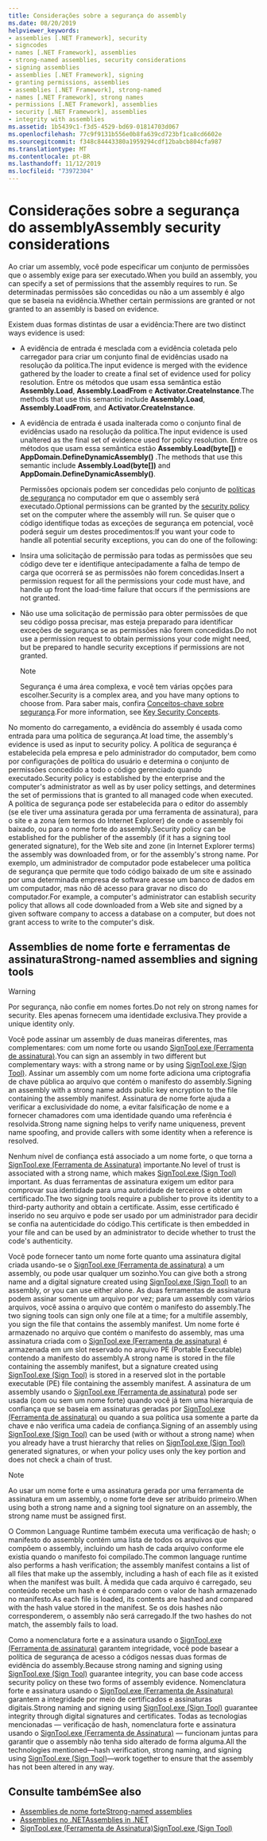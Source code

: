 ```yaml
---
title: Considerações sobre a segurança do assembly
ms.date: 08/20/2019
helpviewer_keywords:
- assemblies [.NET Framework], security
- signcodes
- names [.NET Framework], assemblies
- strong-named assemblies, security considerations
- signing assemblies
- assemblies [.NET Framework], signing
- granting permissions, assemblies
- assemblies [.NET Framework], strong-named
- names [.NET Framework], strong names
- permissions [.NET Framework], assemblies
- security [.NET Framework], assemblies
- integrity with assemblies
ms.assetid: 1b5439c1-f3d5-4529-bd69-01814703d067
ms.openlocfilehash: 77c9f9131b556e0b8fa639cd723bf1ca8cd6602e
ms.sourcegitcommit: f348c84443380a1959294cdf12babcb804cfa987
ms.translationtype: MT
ms.contentlocale: pt-BR
ms.lasthandoff: 11/12/2019
ms.locfileid: "73972304"
---
```

# <a name="assembly-security-considerations"></a><span data-ttu-id="44a02-102">Considerações sobre a segurança do assembly</span><span class="sxs-lookup"><span data-stu-id="44a02-102">Assembly security considerations</span></span>
<span data-ttu-id="44a02-103">Ao criar um assembly, você pode especificar um conjunto de permissões que o assembly exige para ser executado.</span><span class="sxs-lookup"><span data-stu-id="44a02-103">When you build an assembly, you can specify a set of permissions that the assembly requires to run.</span></span> <span data-ttu-id="44a02-104">Se determinadas permissões são concedidas ou não a um assembly é algo que se baseia na evidência.</span><span class="sxs-lookup"><span data-stu-id="44a02-104">Whether certain permissions are granted or not granted to an assembly is based on evidence.</span></span>  
  
 <span data-ttu-id="44a02-105">Existem duas formas distintas de usar a evidência:</span><span class="sxs-lookup"><span data-stu-id="44a02-105">There are two distinct ways evidence is used:</span></span>  
  
- <span data-ttu-id="44a02-106">A evidência de entrada é mesclada com a evidência coletada pelo carregador para criar um conjunto final de evidências usado na resolução da política.</span><span class="sxs-lookup"><span data-stu-id="44a02-106">The input evidence is merged with the evidence gathered by the loader to create a final set of evidence used for policy resolution.</span></span> <span data-ttu-id="44a02-107">Entre os métodos que usam essa semântica estão **Assembly.Load**, **Assembly.LoadFrom** e **Activator.CreateInstance**.</span><span class="sxs-lookup"><span data-stu-id="44a02-107">The methods that use this semantic include **Assembly.Load**, **Assembly.LoadFrom**, and **Activator.CreateInstance**.</span></span>  
  
- <span data-ttu-id="44a02-108">A evidência de entrada é usada inalterada como o conjunto final de evidências usado na resolução da política.</span><span class="sxs-lookup"><span data-stu-id="44a02-108">The input evidence is used unaltered as the final set of evidence used for policy resolution.</span></span> <span data-ttu-id="44a02-109">Entre os métodos que usam essa semântica estão **Assembly.Load(byte[])** e **AppDomain.DefineDynamicAssembly()** .</span><span class="sxs-lookup"><span data-stu-id="44a02-109">The methods that use this semantic include **Assembly.Load(byte[])** and **AppDomain.DefineDynamicAssembly()**.</span></span>  
  
  <span data-ttu-id="44a02-110">Permissões opcionais podem ser concedidas pelo conjunto de [políticas de segurança](../../framework/misc/code-access-security-basics.md) no computador em que o assembly será executado.</span><span class="sxs-lookup"><span data-stu-id="44a02-110">Optional permissions can be granted by the [security policy](../../framework/misc/code-access-security-basics.md) set on the computer where the assembly will run.</span></span> <span data-ttu-id="44a02-111">Se quiser que o código identifique todas as exceções de segurança em potencial, você poderá seguir um destes procedimentos:</span><span class="sxs-lookup"><span data-stu-id="44a02-111">If you want your code to handle all potential security exceptions, you can do one of the following:</span></span>  
  
- <span data-ttu-id="44a02-112">Insira uma solicitação de permissão para todas as permissões que seu código deve ter e identifique antecipadamente a falha de tempo de carga que ocorrerá se as permissões não forem concedidas.</span><span class="sxs-lookup"><span data-stu-id="44a02-112">Insert a permission request for all the permissions your code must have, and handle up front the load-time failure that occurs if the permissions are not granted.</span></span>  
  
- <span data-ttu-id="44a02-113">Não use uma solicitação de permissão para obter permissões de que seu código possa precisar, mas esteja preparado para identificar exceções de segurança se as permissões não forem concedidas.</span><span class="sxs-lookup"><span data-stu-id="44a02-113">Do not use a permission request to obtain permissions your code might need, but be prepared to handle security exceptions if permissions are not granted.</span></span>  
  
  > [!NOTE]
  > <span data-ttu-id="44a02-114">Segurança é uma área complexa, e você tem várias opções para escolher.</span><span class="sxs-lookup"><span data-stu-id="44a02-114">Security is a complex area, and you have many options to choose from.</span></span> <span data-ttu-id="44a02-115">Para saber mais, confira [Conceitos-chave sobre segurança](../../standard/security/key-security-concepts.md).</span><span class="sxs-lookup"><span data-stu-id="44a02-115">For more information, see [Key Security Concepts](../../standard/security/key-security-concepts.md).</span></span>  
  
 <span data-ttu-id="44a02-116">No momento do carregamento, a evidência do assembly é usada como entrada para uma política de segurança.</span><span class="sxs-lookup"><span data-stu-id="44a02-116">At load time, the assembly's evidence is used as input to security policy.</span></span> <span data-ttu-id="44a02-117">A política de segurança é estabelecida pela empresa e pelo administrador do computador, bem como por configurações de política do usuário e determina o conjunto de permissões concedido a todo o código gerenciado quando executado.</span><span class="sxs-lookup"><span data-stu-id="44a02-117">Security policy is established by the enterprise and the computer's administrator as well as by user policy settings, and determines the set of permissions that is granted to all managed code when executed.</span></span> <span data-ttu-id="44a02-118">A política de segurança pode ser estabelecida para o editor do assembly (se ele tiver uma assinatura gerada por uma ferramenta de assinatura), para o site e a zona (em termos do Internet Explorer) de onde o assembly foi baixado, ou para o nome forte do assembly.</span><span class="sxs-lookup"><span data-stu-id="44a02-118">Security policy can be established for the publisher of the assembly (if it has a signing tool generated signature), for the Web site and zone (in Internet Explorer terms) the assembly was downloaded from, or for the assembly's strong name.</span></span> <span data-ttu-id="44a02-119">Por exemplo, um administrador de computador pode estabelecer uma política de segurança que permite que todo código baixado de um site e assinado por uma determinada empresa de software acesse um banco de dados em um computador, mas não dê acesso para gravar no disco do computador.</span><span class="sxs-lookup"><span data-stu-id="44a02-119">For example, a computer's administrator can establish security policy that allows all code downloaded from a Web site and signed by a given software company to access a database on a computer, but does not grant access to write to the computer's disk.</span></span>  
  
## <a name="strong-named-assemblies-and-signing-tools"></a><span data-ttu-id="44a02-120">Assemblies de nome forte e ferramentas de assinatura</span><span class="sxs-lookup"><span data-stu-id="44a02-120">Strong-named assemblies and signing tools</span></span>  

 > [!WARNING]
 > <span data-ttu-id="44a02-121">Por segurança, não confie em nomes fortes.</span><span class="sxs-lookup"><span data-stu-id="44a02-121">Do not rely on strong names for security.</span></span> <span data-ttu-id="44a02-122">Eles apenas fornecem uma identidade exclusiva.</span><span class="sxs-lookup"><span data-stu-id="44a02-122">They provide a unique identity only.</span></span>

 <span data-ttu-id="44a02-123">Você pode assinar um assembly de duas maneiras diferentes, mas complementares: com um nome forte ou usando [SignTool.exe (Ferramenta de assinatura)](../../framework/tools/signtool-exe.md).</span><span class="sxs-lookup"><span data-stu-id="44a02-123">You can sign an assembly in two different but complementary ways: with a strong name or by using  [SignTool.exe (Sign Tool)](../../framework/tools/signtool-exe.md).</span></span> <span data-ttu-id="44a02-124">Assinar um assembly com um nome forte adiciona uma criptografia de chave pública ao arquivo que contém o manifesto do assembly.</span><span class="sxs-lookup"><span data-stu-id="44a02-124">Signing an assembly with a strong name adds public key encryption to the file containing the assembly manifest.</span></span> <span data-ttu-id="44a02-125">Assinatura de nome forte ajuda a verificar a exclusividade do nome, a evitar falsificação de nome e a fornecer chamadores com uma identidade quando uma referência é resolvida.</span><span class="sxs-lookup"><span data-stu-id="44a02-125">Strong name signing helps to verify name uniqueness, prevent name spoofing, and provide callers with some identity when a reference is resolved.</span></span>  
  
 <span data-ttu-id="44a02-126">Nenhum nível de confiança está associado a um nome forte, o que torna a [SignTool.exe (Ferramenta de Assinatura)](../../framework/tools/signtool-exe.md) importante.</span><span class="sxs-lookup"><span data-stu-id="44a02-126">No level of trust is associated with a strong name, which makes [SignTool.exe (Sign Tool)](../../framework/tools/signtool-exe.md) important.</span></span> <span data-ttu-id="44a02-127">As duas ferramentas de assinatura exigem um editor para comprovar sua identidade para uma autoridade de terceiros e obter um certificado.</span><span class="sxs-lookup"><span data-stu-id="44a02-127">The two signing tools require a publisher to prove its identity to a third-party authority and obtain a certificate.</span></span> <span data-ttu-id="44a02-128">Assim, esse certificado é inserido no seu arquivo e pode ser usado por um administrador para decidir se confia na autenticidade do código.</span><span class="sxs-lookup"><span data-stu-id="44a02-128">This certificate is then embedded in your file and can be used by an administrator to decide whether to trust the code's authenticity.</span></span>  
  
 <span data-ttu-id="44a02-129">Você pode fornecer tanto um nome forte quanto uma assinatura digital criada usando-se o [SignTool.exe (Ferramenta de assinatura)](../../framework/tools/signtool-exe.md) a um assembly, ou pode usar qualquer um sozinho.</span><span class="sxs-lookup"><span data-stu-id="44a02-129">You can give both a strong name and a digital signature created using [SignTool.exe (Sign Tool)](../../framework/tools/signtool-exe.md) to an assembly, or you can use either alone.</span></span> <span data-ttu-id="44a02-130">As duas ferramentas de assinatura podem assinar somente um arquivo por vez; para um assembly com vários arquivos, você assina o arquivo que contém o manifesto do assembly.</span><span class="sxs-lookup"><span data-stu-id="44a02-130">The two signing tools can sign only one file at a time; for a multifile assembly, you sign the file that contains the assembly manifest.</span></span> <span data-ttu-id="44a02-131">Um nome forte é armazenado no arquivo que contém o manifesto do assembly, mas uma assinatura criada com o [SignTool.exe (Ferramenta de assinatura)](../../framework/tools/signtool-exe.md) é armazenada em um slot reservado no arquivo PE (Portable Executable) contendo a manifesto do assembly.</span><span class="sxs-lookup"><span data-stu-id="44a02-131">A strong name is stored in the file containing the assembly manifest, but a signature created using [SignTool.exe (Sign Tool)](../../framework/tools/signtool-exe.md) is stored in a reserved slot in the portable executable (PE) file containing the assembly manifest.</span></span> <span data-ttu-id="44a02-132">A assinatura de um assembly usando o [SignTool.exe (Ferramenta de assinatura)](../../framework/tools/signtool-exe.md) pode ser usada (com ou sem um nome forte) quando você já tem uma hierarquia de confiança que se baseia em assinaturas geradas por [SignTool.exe (Ferramenta de assinatura)](../../framework/tools/signtool-exe.md) ou quando a sua política usa somente a parte da chave e não verifica uma cadeia de confiança.</span><span class="sxs-lookup"><span data-stu-id="44a02-132">Signing of an assembly using [SignTool.exe (Sign Tool)](../../framework/tools/signtool-exe.md) can be used (with or without a strong name) when you already have a trust hierarchy that relies on [SignTool.exe (Sign Tool)](../../framework/tools/signtool-exe.md) generated signatures, or when your policy uses only the key portion and does not check a chain of trust.</span></span>  
  
> [!NOTE]
> <span data-ttu-id="44a02-133">Ao usar um nome forte e uma assinatura gerada por uma ferramenta de assinatura em um assembly, o nome forte deve ser atribuído primeiro.</span><span class="sxs-lookup"><span data-stu-id="44a02-133">When using both a strong name and a signing tool signature on an assembly, the strong name must be assigned first.</span></span>  
  
 <span data-ttu-id="44a02-134">O Common Language Runtime também executa uma verificação de hash; o manifesto do assembly contém uma lista de todos os arquivos que compõem o assembly, incluindo um hash de cada arquivo conforme ele existia quando o manifesto foi compilado.</span><span class="sxs-lookup"><span data-stu-id="44a02-134">The common language runtime also performs a hash verification; the assembly manifest contains a list of all files that make up the assembly, including a hash of each file as it existed when the manifest was built.</span></span> <span data-ttu-id="44a02-135">À medida que cada arquivo é carregado, seu conteúdo recebe um hash e é comparado com o valor de hash armazenado no manifesto.</span><span class="sxs-lookup"><span data-stu-id="44a02-135">As each file is loaded, its contents are hashed and compared with the hash value stored in the manifest.</span></span> <span data-ttu-id="44a02-136">Se os dois hashes não corresponderem, o assembly não será carregado.</span><span class="sxs-lookup"><span data-stu-id="44a02-136">If the two hashes do not match, the assembly fails to load.</span></span>  
  
 <span data-ttu-id="44a02-137">Como a nomenclatura forte e a assinatura usando o [SignTool.exe (Ferramenta de assinatura)](../../framework/tools/signtool-exe.md) garantem integridade, você pode basear a política de segurança de acesso a códigos nessas duas formas de evidência do assembly.</span><span class="sxs-lookup"><span data-stu-id="44a02-137">Because strong naming and signing using [SignTool.exe (Sign Tool)](../../framework/tools/signtool-exe.md) guarantee integrity, you can base code access security policy on these two forms of assembly evidence.</span></span> <span data-ttu-id="44a02-138">Nomenclatura forte e assinatura usando o [SignTool.exe (Ferramenta de Assinatura)](../../framework/tools/signtool-exe.md) garantem a integridade por meio de certificados e assinaturas digitais.</span><span class="sxs-lookup"><span data-stu-id="44a02-138">Strong naming and signing using [SignTool.exe (Sign Tool)](../../framework/tools/signtool-exe.md) guarantee integrity through digital signatures and certificates.</span></span> <span data-ttu-id="44a02-139">Todas as tecnologias mencionadas — verificação de hash, nomenclatura forte e assinatura usando o [SignTool.exe (Ferramenta de Assinatura)](../../framework/tools/signtool-exe.md) — funcionam juntas para garantir que o assembly não tenha sido alterado de forma alguma.</span><span class="sxs-lookup"><span data-stu-id="44a02-139">All the technologies mentioned—hash verification, strong naming, and signing using [SignTool.exe (Sign Tool)](../../framework/tools/signtool-exe.md)—work together to ensure that the assembly has not been altered in any way.</span></span>  
  
## <a name="see-also"></a><span data-ttu-id="44a02-140">Consulte também</span><span class="sxs-lookup"><span data-stu-id="44a02-140">See also</span></span>

- [<span data-ttu-id="44a02-141">Assemblies de nome forte</span><span class="sxs-lookup"><span data-stu-id="44a02-141">Strong-named assemblies</span></span>](strong-named.md)
- [<span data-ttu-id="44a02-142">Assemblies no .NET</span><span class="sxs-lookup"><span data-stu-id="44a02-142">Assemblies in .NET</span></span>](index.md)
- [<span data-ttu-id="44a02-143">SignTool.exe (Ferramenta de Assinatura)</span><span class="sxs-lookup"><span data-stu-id="44a02-143">SignTool.exe (Sign Tool)</span></span>](../../framework/tools/signtool-exe.md)
